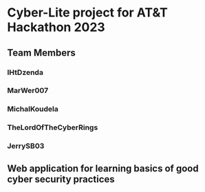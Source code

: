 # Cyber-Lite project for AT&T Hackathon 2023
## Team Members
### IHtDzenda
### MarWer007
### MichalKoudela
### TheLordOfTheCyberRings
### JerrySB03
## Web application for learning basics of good cyber security practices